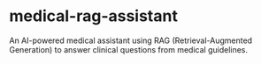 # medical-rag-assistant
An AI-powered medical assistant using RAG (Retrieval-Augmented Generation) to answer clinical questions from medical guidelines.
